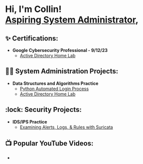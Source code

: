 <h1>Hi, I'm Collin! <br/><a href="https://github.com/joshmadakor1">Aspiring System Administrator</a>, <a href="https://www.linkedin.com/in/collin-huling-29321b1bb/"></a></h1>

<h2>✨ Certifications:</h2>

- <b>Google Cybersecurity Professional - 9/12/23</b>
  - [Active Directory Home Lab](https://github.com/HulenLars/HLADHL)

<h2>👨‍💻 System Administration Projects:</h2>

- <b>Data Structures and Algorithms Practice</b>
  - [Python Automated Login Process](https://github.com/HulenLars/PythonLoginProcess/blob/main/PythonLoginProcess%20-%209.10.23)
  - [Active Directory Home Lab](https://github.com/HulenLars/TBD)
 
<h2>:lock: Security Projects:</h2>

- <b>IDS/IPS Practice</b>
  - [Examining Alerts, Logs, & Rules with Suricata](https://github.com/HulenLars/TBD)

<h2>📺 Popular YouTube Videos:</h2>

- 

<!--
**Need to edit the above to be in line with active projects that have been completed**

Here are some ideas to get you started:

- 🔭 I’m currently working on ...
- 🌱 I’m currently learning ...
- 👯 I’m looking to collaborate on ...
- 🤔 I’m looking for help with ...
- 💬 Ask me about ...
- 📫 How to reach me: ...
- 😄 Pronouns: ...
- ⚡ Fun fact: ...
-->
